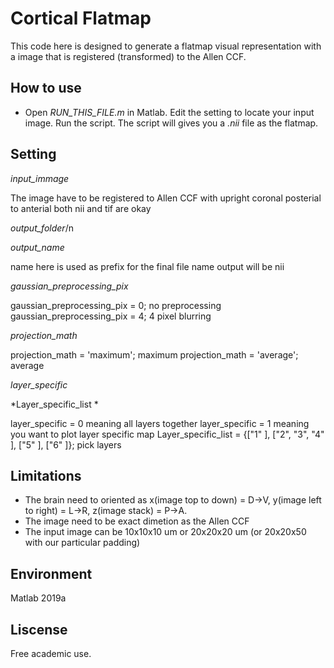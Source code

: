 
# Cortical Flatmap
This code here is designed to generate a flatmap visual representation with a image that is registered (transformed) to the Allen CCF.   

## How to use
- Open *RUN_THIS_FILE.m*  in Matlab. Edit the setting to locate your input image. Run the script.  The script will gives you a *.nii*  file as the flatmap. 


## Setting

*input_immage*

The image have to be registered to Allen CCF with upright coronal posterial to anterial both nii and tif are okay

*output_folder*/n

*output_name*

name here is used as prefix for the final file name
output will be nii

*gaussian_preprocessing_pix*

gaussian_preprocessing_pix = 0; no preprocessing
gaussian_preprocessing_pix = 4; 4 pixel blurring

*projection_math*

projection_math = 'maximum'; maximum
projection_math = 'average'; average

*layer_specific*

*Layer_specific_list *

layer_specific = 0 meaning all layers together
layer_specific = 1 meaning you want to plot layer specific map
Layer_specific_list =  {["1" ], ["2", "3", "4" ], ["5" ], ["6" ]}; pick layers



## Limitations
- The brain need to oriented as x(image top to down) = D->V, y(image left to right)  = L->R, z(image stack) = P->A.
- The image need to be exact dimetion as the Allen CCF
- The input image can be 10x10x10 um or 20x20x20 um (or 20x20x50 with our particular padding)

## Environment
Matlab 2019a

## Liscense
Free academic use.
